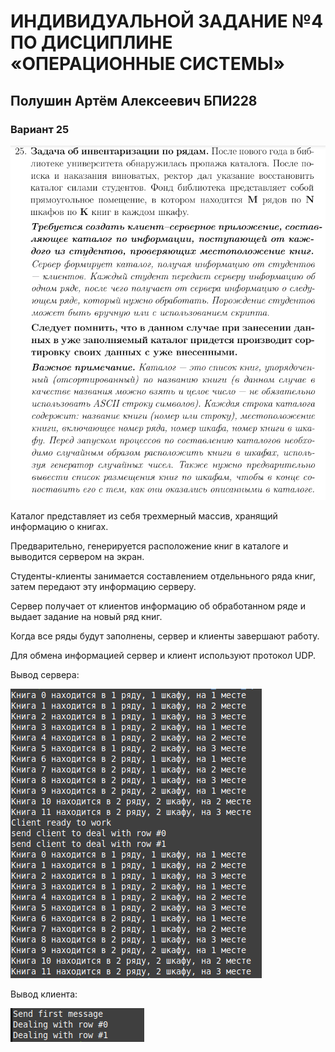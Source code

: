 # ИНДИВИДУАЛЬНОЙ ЗАДАНИЕ №4 ПО ДИСЦИПЛИНЕ «ОПЕРАЦИОННЫЕ СИСТЕМЫ»
## Полушин Артём Алексеевич БПИ228 
### Вариант 25

![](https://github.com/ArtemPolushin/ihw4/blob/main/25.png)

Каталог представляет из себя трехмерный массив, хранящий информацию о книгах.


Предварительно, генерируется расположение книг в каталоге и выводится сервером на экран.

Студенты-клиенты занимается составлением отдельньного ряда книг, затем передают эту информацию серверу.

Сервер получает от клиентов информацию об обработанном ряде и выдает задание на новый ряд книг.

Когда все ряды будут заполнены, сервер и  клиенты завершают работу.

Для обмена информацией сервер и клиент используют протокол UDP.

Вывод сервера:

![](https://github.com/ArtemPolushin/ihw4/blob/main/server.png)

Вывод клиента:

![](https://github.com/ArtemPolushin/ihw4/blob/main/client.png)
